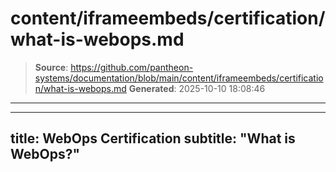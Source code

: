 # content/iframeembeds/certification/what-is-webops.md

> **Source**: https://github.com/pantheon-systems/documentation/blob/main/content/iframeembeds/certification/what-is-webops.md
> **Generated**: 2025-10-10 18:08:46

---

---
title: WebOps Certification
subtitle: "What is WebOps?"
---

<Partial file="certification-guide/what-is-webops.md" />
